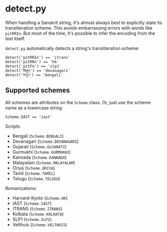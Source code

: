 detect.py
=========

When handling a Sanskrit string, it's almost always best to explicitly state
its transliteration scheme. This avoids embarrassing errors with words
like `pitRRIn`. But most of the time, it's possible to infer the encoding
from the text itself.

`detect.py` automatically detects a string's transliteration scheme:

    detect('pitRRIn') == 'itrans'
    detect('pitRRn') == 'hk'
    detect('pitFn') == 'slp1'
    detect('पितॄन्') == 'devanagari'
    detect('পিতৄন্') == 'bengali'

Supported schemes
-----------------

All schemes are attributes on the `Scheme` class. Or, just use the scheme name
as a lowercase string:

    Scheme.IAST == 'iast'

Scripts:

- Bengali (`Scheme.BENGALI`)
- Devanagari (`Scheme.DEVANAGARI`)
- Gujarati (`Scheme.GUJARATI`)
- Gurmukhi (`Scheme.GURMUKHI`)
- Kannada (`Scheme.KANNADA`)
- Malayalam (`Scheme.MALAYALAM`)
- Oriya (`Scheme.ORIYA`)
- Tamil (`Scheme.TAMIL`)
- Telugu (`Scheme.TELUGU`)

Romanizations:

- Harvard-Kyoto (`Scheme.HK`)
- IAST (`Scheme.IAST`)
- ITRANS (`Scheme.ITRANS`)
- Kolkata (`Scheme.KOLKATA`)
- SLP1 (`Scheme.SLP1`)
- Velthuis (`Scheme.VELTHUIS`)
